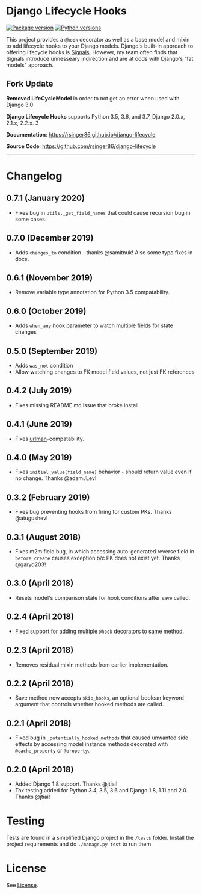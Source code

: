 # Django Lifecycle Hooks

[![Package version](https://badge.fury.io/py/django-lifecycle.svg)](https://pypi.python.org/pypi/django-lifecycle)
[![Python versions](https://img.shields.io/pypi/status/django-lifecycle.svg)](https://img.shields.io/pypi/status/django-lifecycle.svg/)

This project provides a `@hook` decorator as well as a base model and mixin to add lifecycle hooks to your Django models. Django's built-in approach to offering lifecycle hooks is [Signals](https://docs.djangoproject.com/en/dev/topics/signals/). However, my team often finds that Signals introduce unnesseary indirection and are at odds with Django's "fat models" approach.

## Fork Update
**Removed LifeCycleModel** in order to not get an error when used with Django 3.0

**Django Lifecycle Hooks** supports Python 3.5, 3.6, and 3.7, Django 2.0.x, 2.1.x, 2.2.x. 3


**Documentation**: <a href="https://rsinger86.github.io/django-lifecycle/" target="_blank">https://rsinger86.github.io/django-lifecycle</a>

**Source Code**: <a href="https://github.com/rsinger86/django-lifecycle/" target="_blank">https://github.com/rsinger86/django-lifecycle</a>

---

# Changelog

## 0.7.1 (January 2020)
* Fixes bug in `utils._get_field_names` that could cause recursion bug in some cases.

## 0.7.0 (December 2019)
* Adds `changes_to` condition - thanks @samitnuk! Also some typo fixes in docs.

## 0.6.1 (November 2019)
* Remove variable type annotation for Python 3.5 compatability.

## 0.6.0 (October 2019)
* Adds `when_any` hook parameter to watch multiple fields for state changes

## 0.5.0 (September 2019)
* Adds `was_not` condition
* Allow watching changes to FK model field values, not just FK references

## 0.4.2 (July 2019)
* Fixes missing README.md issue that broke install.

## 0.4.1 (June 2019)
* Fixes [urlman](https://github.com/andrewgodwin/urlman)-compatability.

## 0.4.0 (May 2019)
* Fixes `initial_value(field_name)` behavior - should return value even if no change. Thanks @adamJLev!

## 0.3.2 (February 2019)
* Fixes bug preventing hooks from firing for custom PKs. Thanks @atugushev!

## 0.3.1 (August 2018)
* Fixes m2m field bug, in which accessing auto-generated reverse field in `before_create` causes exception b/c PK does not exist yet. Thanks @garyd203!

## 0.3.0 (April 2018)
* Resets model's comparison state for hook conditions after `save` called.

## 0.2.4 (April 2018)
* Fixed support for adding multiple `@hook` decorators to same method.

## 0.2.3 (April 2018)
* Removes residual mixin methods from earlier implementation.

## 0.2.2 (April 2018)
* Save method now accepts `skip_hooks`, an optional boolean keyword argument that controls whether hooked methods are called.

## 0.2.1 (April 2018)
* Fixed bug in `_potentially_hooked_methods` that caused unwanted side effects by accessing model instance methods decorated with `@cache_property` or `@property`. 

## 0.2.0 (April 2018)
* Added Django 1.8 support. Thanks @jtiai!
* Tox testing added for Python 3.4, 3.5, 3.6 and Django 1.8, 1.11 and 2.0. Thanks @jtiai!

# Testing

Tests are found in a simplified Django project in the ```/tests``` folder. Install the project requirements and do ```./manage.py test``` to run them.

# License

See [License](LICENSE.md).
